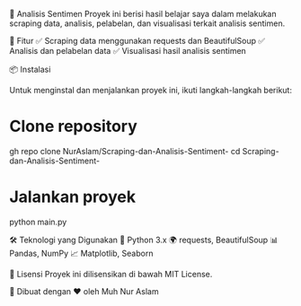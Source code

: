 📌 Analisis Sentimen
Proyek ini berisi hasil belajar saya dalam melakukan scraping data, analisis, pelabelan, dan visualisasi terkait analisis sentimen.

🚀 Fitur
✅ Scraping data menggunakan requests dan BeautifulSoup
✅ Analisis dan pelabelan data
✅ Visualisasi hasil analisis sentimen

📦 Instalasi

Untuk menginstal dan menjalankan proyek ini, ikuti langkah-langkah berikut:
# Clone repository
gh repo clone NurAslam/Scraping-dan-Analisis-Sentiment-
cd Scraping-dan-Analisis-Sentiment-

# Jalankan proyek
python main.py

🛠 Teknologi yang Digunakan
🐍 Python 3.x
🌍 requests, BeautifulSoup
📊 Pandas, NumPy
📈 Matplotlib, Seaborn

📄 Lisensi
Proyek ini dilisensikan di bawah MIT License.

🚀 Dibuat dengan ❤️ oleh Muh Nur Aslam
